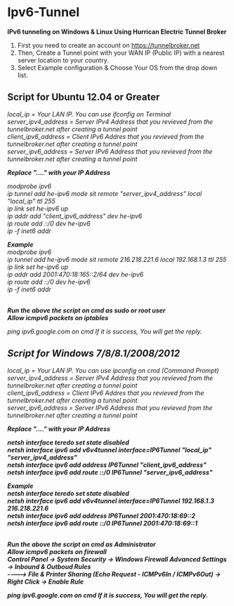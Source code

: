 # Ipv6-Tunnel
<b>IPv6 tunneling on Windows &amp; Linux Using Hurrican Electric Tunnel Broker</b>

1. First you need to create an account on https://tunnelbroker.net <br>
2. Then, Create a Tunnel point with your WAN IP (Public IP) with a nearest server location to your country.<br>
3. Select Example configuration & Choose Your OS from the drop down list.<br>

<h2> Script for Ubuntu 12.04 or Greater </h2>
<i>
local_ip = Your LAN IP. You can use <i> ifconfig </i> on Terminal<br>
server_ipv4_address = Server IPv4 Address that you revieved from the tunnelbroker.net after creating a tunnel point <br>
client_ipv6_address = Client IPv6 Addres that you revieved from the tunnelbroker.net after creating a tunnel point <br>
server_ipv6_address = Server IPv6 Address that you revieved from the tunnelbroker.net after creating a tunnel point <br
</i>

<b> Replace "...." with your IP Address</b> <br>



modprobe ipv6<br>
ip tunnel add he-ipv6 mode sit remote "server_ipv4_address" local "local_ip" ttl 255<br>
ip link set he-ipv6 up<br>
ip addr add "client_ipv6_address" dev he-ipv6<br>
ip route add ::/0 dev he-ipv6<br>
ip -f inet6 addr<br>


<b> Example </b><br>
modprobe ipv6<br>
ip tunnel add he-ipv6 mode sit remote 216.218.221.6 local 192.168.1.3 ttl 255<br>
ip link set he-ipv6 up<br>
ip addr add 2001:470:18:165::2/64 dev he-ipv6<br>
ip route add ::/0 dev he-ipv6<br>
ip -f inet6 addr<br>
<br>

<b> Run the above the script on cmd as sudo or root user </b> <br>
<b> Allow icmpv6 packets on iptables</b> <br>


ping ipv6.google.com on cmd
If it is success, You will get the reply.


<h2> Script for Windows 7/8/8.1/2008/2012 </h2>
<i>
local_ip = Your LAN IP. You can use <i> ipconfig </i> on cmd (Command Prompt)<br>
server_ipv4_address = Server IPv4 Address that you revieved from the tunnelbroker.net after creating a tunnel point <br>
client_ipv6_address = Client IPv6 Addres that you revieved from the tunnelbroker.net after creating a tunnel point <br>
server_ipv6_address = Server IPv6 Address that you revieved from the tunnelbroker.net after creating a tunnel point <br
</i>

<b> Replace "...." with your IP Address

netsh interface teredo set state disabled <br>
netsh interface ipv6 add v6v4tunnel interface=IP6Tunnel "local_ip" "server_ipv4_address"<br>
netsh interface ipv6 add address IP6Tunnel "client_ipv6_address"<br>
netsh interface ipv6 add route ::/0 IP6Tunnel "server_ipv6_address"<br>

<b> Example </b><br>
netsh interface teredo set state disabled <br>
netsh interface ipv6 add v6v4tunnel interface=IP6Tunnel 192.168.1.3 216.218.221.6<br>
netsh interface ipv6 add address IP6Tunnel 2001:470:18:69::2<br>
netsh interface ipv6 add route ::/0 IP6Tunnel 2001:470:18:69::1<br>
<br>

<b> Run the above the script on cmd as Administrator </b> <br>
<b> Allow icmpv6 packets on firewall</b> <br>
<i> Control Panel -> System Security -> Windows Firewall
Advanced Settings -> Inbound & Outboud Rules <br>
----> File & Printer Sharing (Echo Request - ICMPv6In / ICMPv6Out) -> Right Click -> Enable Rule<br> </i>

ping ipv6.google.com on cmd
If it is success, You will get the reply.


